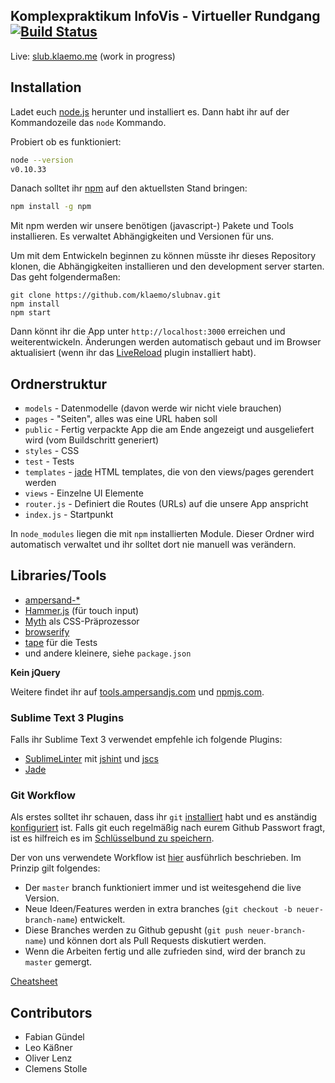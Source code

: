 ## Komplexpraktikum InfoVis - Virtueller Rundgang [![Build Status](https://travis-ci.org/klaemo/slubnav.svg)](https://travis-ci.org/klaemo/slubnav)
Live: [slub.klaemo.me](http://slub.klaemo.me) (work in progress)

## Installation
Ladet euch [node.js](http://nodejs.org) herunter und installiert es.
Dann habt ihr auf der Kommandozeile das `node` Kommando.

Probiert ob es funktioniert:
```bash
node --version
v0.10.33
```

Danach solltet ihr [npm](http://npmjs.org) auf den aktuellsten Stand bringen:
```bash
npm install -g npm
```

Mit npm werden wir unsere benötigen (javascript-) Pakete und Tools installieren. Es verwaltet Abhängigkeiten und Versionen für uns.

Um mit dem Entwickeln beginnen zu können müsste ihr dieses Repository klonen, die Abhängigkeiten
installieren und den development server starten.
Das geht folgendermaßen:

```
git clone https://github.com/klaemo/slubnav.git
npm install
npm start
```

Dann könnt ihr die App unter `http://localhost:3000` erreichen und weiterentwickeln. Änderungen werden
automatisch gebaut und im Browser aktualisiert (wenn ihr das [LiveReload](http://feedback.livereload.com/knowledgebase/articles/86242-how-do-i-install-and-use-the-browser-extensions-) plugin installiert habt).

## Ordnerstruktur

- `models` - Datenmodelle (davon werde wir nicht viele brauchen)
- `pages` - "Seiten", alles was eine URL haben soll
- `public` - Fertig verpackte App die am Ende angezeigt und ausgeliefert wird (vom Buildschritt generiert)
- `styles` - CSS
- `test` - Tests
- `templates` - [jade](http://jadelang.com) HTML templates, die von den views/pages gerendert werden
- `views` - Einzelne UI Elemente
- `router.js` - Definiert die Routes (URLs) auf die unsere App anspricht
- `index.js` - Startpunkt

In `node_modules` liegen die mit `npm` installierten Module. Dieser Ordner wird automatisch verwaltet und ihr solltet dort nie manuell was verändern.

## Libraries/Tools

- [ampersand-*](http://ampersandjs.com)
- [Hammer.js](https://hammerjs.github.io/) (für touch input)
- [Myth](http://www.myth.io/) als CSS-Präprozessor
- [browserify](http://browserify.org/)
- [tape](https://www.npmjs.com/package/tape) für die Tests
- und andere kleinere, siehe `package.json`

**Kein jQuery**

Weitere findet ihr auf [tools.ampersandjs.com](http://tools.ampersandjs.com) und [npmjs.com](https://npmjs.com).

### Sublime Text 3 Plugins

Falls ihr Sublime Text 3 verwendet empfehle ich folgende Plugins:

- [SublimeLinter](http://sublimelinter.readthedocs.org/en/latest/installation.html) mit [jshint](https://github.com/SublimeLinter/SublimeLinter-jshint) und [jscs](https://github.com/SublimeLinter/SublimeLinter-jscs/)
- [Jade](https://packagecontrol.io/packages/Jade)

### Git Workflow

Als erstes solltet ihr schauen, dass ihr `git` [installiert](http://git-scm.com/downloads) habt und es anständig [konfiguriert](https://help.github.com/articles/set-up-git/) ist. Falls git euch regelmäßig nach eurem Github Passwort fragt, ist es hilfreich es im [Schlüsselbund zu speichern](https://help.github.com/articles/caching-your-github-password-in-git/).

Der von uns verwendete Workflow ist [hier](https://guides.github.com/introduction/flow/) ausführlich beschrieben. Im Prinzip gilt folgendes:

- Der `master` branch funktioniert immer und ist weitesgehend die live Version.
- Neue Ideen/Features werden in extra branches (`git checkout -b neuer-branch-name`) entwickelt.
- Diese Branches werden zu Github gepusht (`git push neuer-branch-name`) und können dort als Pull Requests diskutiert werden.
- Wenn die Arbeiten fertig und alle zufrieden sind, wird der branch zu `master` gemergt.

[Cheatsheet](https://training.github.com/kit/downloads/github-git-cheat-sheet.pdf)

## Contributors
- Fabian Gündel
- Leo Käßner
- Oliver Lenz
- Clemens Stolle